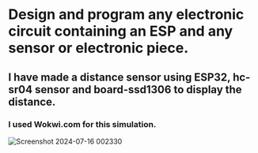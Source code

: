 # Design and program any electronic circuit containing an ESP and any sensor or electronic piece.
## I have made a distance sensor using ESP32, hc-sr04 sensor and board-ssd1306 to display the distance.
### I used Wokwi.com for this simulation.

![Screenshot 2024-07-16 002330](https://github.com/user-attachments/assets/aeddafb6-553a-4e13-903e-af7781f1e11b)
